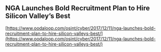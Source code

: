## NGA Launches Bold Recruitment Plan to Hire Silicon Valley’s Best
  
  [https://www.oodaloop.com/osint/cyber/2017/12/11/nga-launches-bold-recruitment-plan-to-hire-silicon-valleys-best/](https://www.oodaloop.com/osint/cyber/2017/12/11/nga-launches-bold-recruitment-plan-to-hire-silicon-valleys-best/)